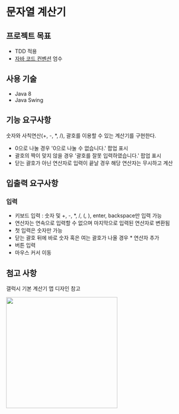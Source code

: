 # 문자열 계산기

## 프로젝트 목표
- TDD 적용
- [자바 코드 컨벤션](https://naver.github.io/hackday-conventions-java/) 엄수

## 사용 기술
- Java 8
- Java Swing

## 기능 요구사항
숫자와 사칙연산(+, -, *, /), 괄호를 이용할 수 있는 계산기를 구현한다.
- 0으로 나눌 경우 '0으로 나눌 수 없습니다.' 팝업 표시
- 괄호의 짝이 맞지 않을 경우 '괄호를 잘못 입력하였습니다.' 팝업 표시
- 닫는 괄호가 아닌 연산자로 입력이 끝날 경우 해당 연산자는 무시하고 계산

## 입출력 요구사항
### 입력
- 키보드 입력 : 숫자 및 +, -, *, /, (, ), enter, backspace만 입력 가능
- 연산자는 연속으로 입력할 수 없으며 마지막으로 입력된 연산자로 변환됨
- 첫 입력은 숫자만 가능 
- 닫는 괄호 뒤에 바로 숫자 혹은 여는 괄호가 나올 경우 * 연산자 추가
- 버튼 입력
- 마우스 커서 이동

## 첨고 사항
갤럭시 기본 계산기 앱 디자인 참고


<img src="https://camo.githubusercontent.com/f74076546ff6048024653bd9d930875f9e123692f33b99a54c7b1d0b2b26c80b/68747470733a2f2f696d6167652e77696e7564662e636f6d2f76322f696d616765312f593239744c6e4e6c59793568626d527962326c6b4c6d4677634335776233423163474e6862474e316247463062334a6663324e795a575675587a42664d54597a4e4449774f5467344e3138774d44672f73637265656e2d302e6a70673f66616b6575726c3d3126747970653d2e6a7067" width="300">
